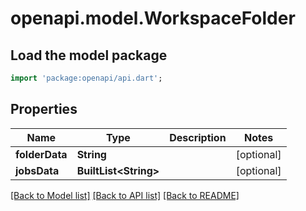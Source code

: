 # openapi.model.WorkspaceFolder

## Load the model package
```dart
import 'package:openapi/api.dart';
```

## Properties
Name | Type | Description | Notes
------------ | ------------- | ------------- | -------------
**folderData** | **String** |  | [optional] 
**jobsData** | **BuiltList&lt;String&gt;** |  | [optional] 

[[Back to Model list]](../README.md#documentation-for-models) [[Back to API list]](../README.md#documentation-for-api-endpoints) [[Back to README]](../README.md)


